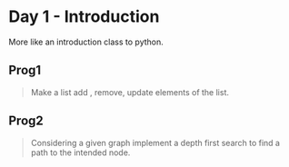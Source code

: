 # Day 1 - Introduction

More like an introduction class to python. 

## Prog1
>Make a list add , remove, update elements of the list.

## Prog2
>Considering a given graph implement a depth first search to find a path to the intended node.


